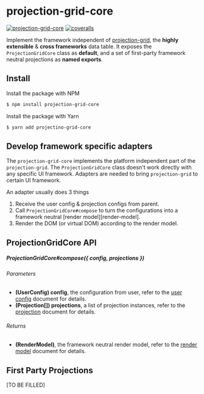 # projection-grid-core
[![projection-grid-core][shields-npm]][link-npm]
[![coveralls][shields-coveralls]][link-coveralls]

Implement the framework independent of [projection-grid][projection-grid], the
__highly extensible__ & __cross frameworks__ data table. It exposes the
`ProjectionGridCore` class as __default__, and a set of first-party framework
neutral projections as __named exports__.

## Install
Install the package with NPM
```bash
$ npm install projection-grid-core
```

Install the package with Yarn
```bash
$ yarn add projectino-grid-core
```

## Develop framework specific adapters
The `projection-grid-core` implements the platform independent part of the
`projection-grid`. The `ProjectionGridCore` class doesn't work directly with any
specific UI framework. Adapters are needed to bring `projection-grid` to certain
UI framework.

An adapter usually does 3 things
1. Receive the user config & projection configs from parent.
2. Call `ProjectionGridCore#compose` to turn the configurations into a framework
neutral [render model][render-model].
3. Render the DOM (or virtual DOM) according to the render model.

## ProjectionGridCore API
##### ProjectionGridCore#compose({ config, projections })

###### Parameters
* __(UserConfig) config__, the configuration from user, refer to the
  [user config][doc-user-config] document for details.
* __(Projection[]) projections__, a list of projection instances, refer to the
  [projection][doc-projection] document for details.

###### Returns
* __(RenderModel)__, the framework neutral render model, refer to the
  [render model][doc-render-model] document for details.

## First Party Projections
[TO BE FILLED]

[shields-npm]: https://img.shields.io/npm/v/projection-grid-core.svg
[link-npm]: https://www.npmjs.com/package/projection-grid-core
[shields-coveralls]: https://img.shields.io/coveralls/github/projection-grid/projection-grid-core.svg
[link-coveralls]: https://coveralls.io/github/projection-grid/projection-grid-core

[projection-grid]: https://projection-grid.gitbooks.io/projection-grid-api-reference/content/
[doc-user-config]: https://projection-grid.gitbooks.io/design-note/content/user-config.html
[doc-projection]: https://projection-grid.gitbooks.io/design-note/content/projection.html
[doc-render-model]: https://projection-grid.gitbooks.io/design-note/content/render-model.html
